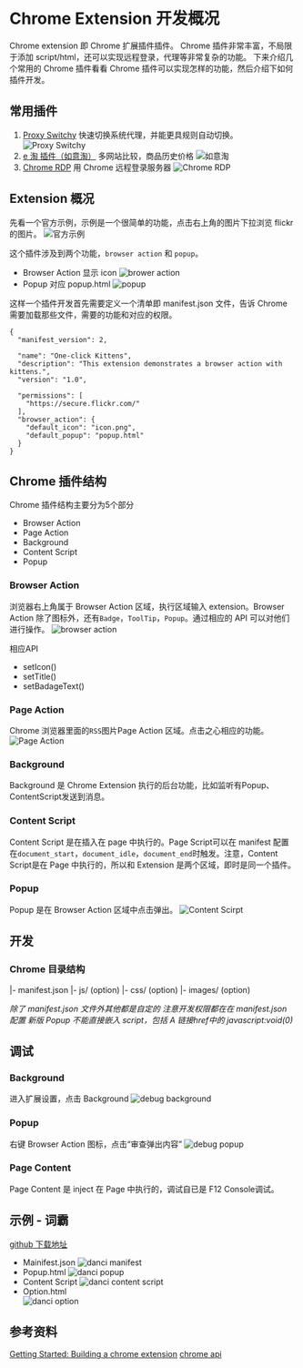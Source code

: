 Chrome Extension 开发概况
======================
Chrome extension 即 Chrome 扩展插件插件。 Chrome 插件非常丰富，不局限于添加 script/html，还可以实现远程登录，代理等非常复杂的功能。
下来介绍几个常用的 Chrome 插件看看 Chrome 插件可以实现怎样的功能，然后介绍下如何插件开发。

常用插件
-----------------------
1. [Proxy Switchy](https://chrome.google.com/webstore/detail/caehdcpeofiiigpdhbabniblemipncjj)
	快速切换系统代理，并能更具规则自动切换。
	![Proxy Switchy](images/proxy_switchy.png)
2. [e 淘 插件（如意淘）](https://chrome.google.com/webstore/detail/%E5%A6%82%E6%84%8F%E6%B7%98%EF%BC%9A%E5%90%8C%E6%AC%BE%E6%AF%94%E4%BB%B7%EF%BC%8C%E4%BB%B7%E6%A0%BC%E6%9B%B2%E7%BA%BF%EF%BC%8C%E9%99%8D%E4%BB%B7%E6%8F%90%E9%86%92/keigpnkjljkelclbjbekcfnaomfodamj)
	多网站比较，商品历史价格
	![如意淘](images/etao.png)
3. [Chrome RDP](https://chrome.google.com/webstore/detail/chrome-rdp/cbkkbcmdlboombapidmoeolnmdacpkch)
	用 Chrome 远程登录服务器
	![Chrome RDP](images/chrome_rdp.png)


Extension 概况
-----------------------
先看一个官方示例，示例是一个很简单的功能，点击右上角的图片下拉浏览 flickr 的图片。
![官方示例](images/gettingstarted-1.jpg)

这个插件涉及到两个功能，`browser action` 和 `popup`。

- Browser Action
	显示 icon
	![brower action](images/gettingstarted-icon.png)
- Popup
	对应 popup.html
	![popup](images/gettingstarted-popup.jpg)

这样一个插件开发首先需要定义一个清单即 manifest.json 文件，告诉 Chrome 需要加载那些文件，需要的功能和对应的权限。
```
{
  "manifest_version": 2,

  "name": "One-click Kittens",
  "description": "This extension demonstrates a browser action with kittens.",
  "version": "1.0",

  "permissions": [
    "https://secure.flickr.com/"
  ],
  "browser_action": {
    "default_icon": "icon.png",
    "default_popup": "popup.html"
  }
}
```

## Chrome 插件结构
Chrome 插件结构主要分为5个部分
- Browser Action
- Page Action
- Background
- Content Script
- Popup

### Browser Action
浏览器右上角属于 Browser Action 区域，执行区域输入 extension。Browser Action 除了图标外，还有`Badge`，`ToolTip`，`Popup`。通过相应的 API 可以对他们进行操作。
![browser action](images/browser_action.png)

相应API
- setIcon()
- setTitle()
- setBadageText()

### Page Action
Chrome 浏览器里面的`RSS`图片Page Action 区域。点击之心相应的功能。
![Page Action](images/page-action.png)

### Background
Background 是 Chrome Extension 执行的后台功能，比如监听有Popup、ContentScript发送到消息。

### Content Script
Content Script 是在插入在 page 中执行的。Page Script可以在 manifest 配置在`document_start`，`document_idle`，`document_end`时触发。注意，Content Script是在 Page 中执行的，所以和 Extension 是两个区域，即时是同一个插件。

### Popup
Popup 是在 Browser Action 区域中点击弹出。
![Content Scirpt](images/content_script.png)


开发
-----------------------
### Chrome 目录结构
|- manifest.json
|- js/ (option)
|- css/ (option)
|- images/ (option)

*除了 manifest.json 文件外其他都是自定的*
*注意开发权限都在在 manifest.json 配置*
*新版 Popup 不能直接嵌入 script，包括 A 链接href中的 javascript:void(0)*


调试
-----------------------
### Background
进入扩展设置，点击 Background
![debug background](images/debug_background.png)

### Popup
右键 Browser Action 图标，点击“审查弹出内容”
![debug popup](images/debug_popup.png)

### Page Content
Page Content 是 inject 在 Page 中执行的，调试自已是 F12 Console调试。


示例 - 词霸
-----------------------
[github 下载地址](https://github.com/pisceanfoot/DanCi)

- Mainifest.json
	![danci manifest](images/danci_manifest.png)
- Popup.html
	![danci popup](images/danci_popup.png)
- Content Script
	![danci content script](images/danci_contentscript.png)
- Option.html	
	![danci option](images/danci_option.png)


参考资料
-----------------------
[Getting Started: Building a chrome extension](https://developer.chrome.com/extensions/getstarted)
[chrome api](https://developer.chrome.com/extensions/api_index)
